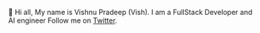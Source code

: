 👋 Hi all, My name is Vishnu Pradeep (Vish). I am a FullStack Developer and AI engineer Follow me on [Twitter](https://twitter.com/vishupradeep).
<!---
thevishnupradeep/thevishnupradeep is a ✨ special ✨ repository because its `README.md` (this file) appears on your GitHub profile.
You can click the Preview link to take a look at your changes.
--->
